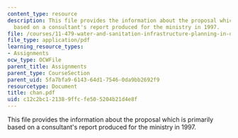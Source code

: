 ```yaml
---
content_type: resource
description: This file provides the information about the proposal which is primarily
  based on a consultant's report produced for the ministry in 1997.
file: /courses/11-479-water-and-sanitation-infrastructure-planning-in-developing-countries-spring-2005/c12c2bc121389ffcfe505204b21d4e8f_chan.pdf
file_type: application/pdf
learning_resource_types:
- Assignments
ocw_type: OCWFile
parent_title: Assignments
parent_type: CourseSection
parent_uid: 5fa7bfa9-6143-64d1-7546-0da9bb2692f9
resourcetype: Document
title: chan.pdf
uid: c12c2bc1-2138-9ffc-fe50-5204b21d4e8f
---
```

This file provides the information about the proposal which is primarily based on a consultant's report produced for the ministry in 1997.

